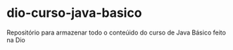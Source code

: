 # dio-curso-java-basico
Repositório para armazenar todo o conteúido do curso de Java Básico feito na Dio
